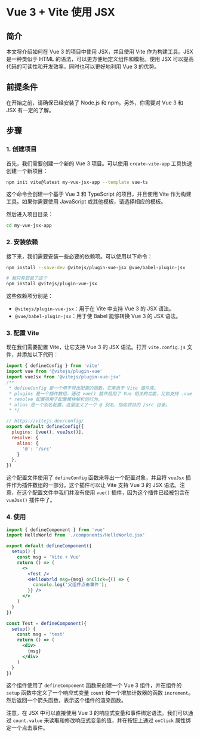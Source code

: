 # Vue 3 + Vite 使用 JSX

## 简介

本文将介绍如何在 Vue 3 的项目中使用 JSX，并且使用 Vite 作为构建工具。JSX 是一种类似于 HTML 的语法，可以更方便地定义组件和模板。使用 JSX 可以提高代码的可读性和开发效率，同时也可以更好地利用 Vue 3 的优势。

## 前提条件

在开始之前，请确保已经安装了 Node.js 和 npm。另外，你需要对 Vue 3 和 JSX 有一定的了解。

## 步骤

### 1. 创建项目

首先，我们需要创建一个新的 Vue 3 项目。可以使用 `create-vite-app` 工具快速创建一个新项目：

```bash
npm init vite@latest my-vue-jsx-app --template vue-ts
```

这个命令会创建一个基于 Vue 3 和 TypeScript 的项目，并且使用 Vite 作为构建工具。如果你需要使用 JavaScript 或其他模板，请选择相应的模板。

然后进入项目目录：

```bash
cd my-vue-jsx-app
```

### 2. 安装依赖

接下来，我们需要安装一些必要的依赖项。可以使用以下命令：

```bash
npm install --save-dev @vitejs/plugin-vue-jsx @vue/babel-plugin-jsx
```

```bash
# 我只有安装了这个
npm install @vitejs/plugin-vue-jsx
```

这些依赖项分别是：

- `@vitejs/plugin-vue-jsx`：用于在 Vite 中支持 Vue 3 的 JSX 语法。
- `@vue/babel-plugin-jsx`：用于使 Babel 能够转换 Vue 3 的 JSX 语法。

### 3. 配置 Vite

现在我们需要配置 Vite，让它支持 Vue 3 的 JSX 语法。打开 `vite.config.js` 文件，并添加以下代码：

```javascript
import { defineConfig } from 'vite'
import vue from '@vitejs/plugin-vue'
import vueJsx from '@vitejs/plugin-vue-jsx'
/**
 * defineConfig 是一个用于导出配置的函数，它来自于 Vite 插件库。
 * plugins 是一个插件数组，通过 vue() 插件启用了 Vue 相关的功能，比如支持 .vue 单文件组件。
 * resolve 配置项用于配置模块解析的行为。
 * alias 是一个别名配置，这里定义了一个 @ 别名，指向项目的 /src 目录。
 * */

// https://vitejs.dev/config/
export default defineConfig({
  plugins: [vue(), vueJsx()],
  resolve: {
    alias: {
      '@': '/src'
    }
  },
})


```

这个配置文件使用了 `defineConfig` 函数来导出一个配置对象，并且将 `vueJsx` 插件作为插件数组的一部分。这个插件可以让 Vite 支持 Vue 3 的 JSX 语法。注意，在这个配置文件中我们并没有使用 `vue()` 插件，因为这个插件已经被包含在 `vueJsx()` 插件中了。

### 4. 使用

```jsx
import { defineComponent } from 'vue'
import HelloWorld from './components/HelloWorld.jsx'

export default defineComponent({
  setup() {
    const msg = 'Vite + Vue'
    return () => (
      <>
        <Test />
        <HelloWorld msg={msg} onClick={() => {
          console.log('父组件点击事件');
        }} />
      </>
    )
  }
})

const Test = defineComponent({
  setup() {
    const msg = 'test'
    return () => (
      <div>
        {msg}
      </div>
    )
  }
})
```

这个组件使用了 `defineComponent` 函数来创建一个 Vue 3 组件，并在组件的 `setup` 函数中定义了一个响应式变量 `count` 和一个增加计数器的函数 `increment`。然后返回一个箭头函数，表示这个组件的渲染函数。

注意，在 JSX 中可以直接使用 Vue 3 的响应式变量和事件绑定语法。我们可以通过 `count.value` 来读取和修改响应式变量的值，并在按钮上通过 `onClick` 属性绑定一个点击事件。

